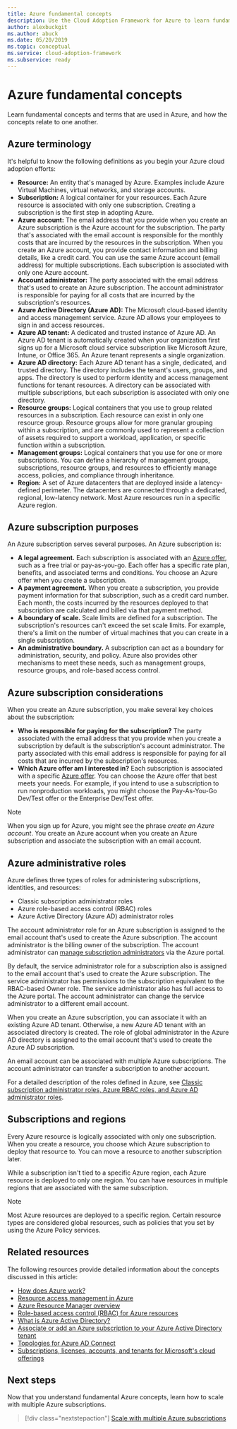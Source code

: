 ```yaml
---
title: Azure fundamental concepts
description: Use the Cloud Adoption Framework for Azure to learn fundamental concepts and terms used in Azure and how the concepts relate to one another.
author: alexbuckgit
ms.author: abuck
ms.date: 05/20/2019
ms.topic: conceptual
ms.service: cloud-adoption-framework
ms.subservice: ready
---
```


# Azure fundamental concepts

Learn fundamental concepts and terms that are used in Azure, and how the concepts relate to one another.

## Azure terminology

It's helpful to know the following definitions as you begin your Azure cloud adoption efforts:

- **Resource:** An entity that's managed by Azure. Examples include Azure Virtual Machines, virtual networks, and storage accounts.
- **Subscription:** A logical container for your resources. Each Azure resource is associated with only one subscription. Creating a subscription is the first step in adopting Azure.
- **Azure account:** The email address that you provide when you create an Azure subscription is the Azure account for the subscription. The party that's associated with the email account is responsible for the monthly costs that are incurred by the resources in the subscription. When you create an Azure account, you provide contact information and billing details, like a credit card. You can use the same Azure account (email address) for multiple subscriptions. Each subscription is associated with only one Azure account.
- **Account administrator:** The party associated with the email address that's used to create an Azure subscription. The account administrator is responsible for paying for all costs that are incurred by the subscription's resources.
- **Azure Active Directory (Azure AD):** The Microsoft cloud-based identity and access management service. Azure AD allows your employees to sign in and access resources.
- **Azure AD tenant:** A dedicated and trusted instance of Azure AD. An Azure AD tenant is automatically created when your organization first signs up for a Microsoft cloud service subscription like Microsoft Azure, Intune, or Office 365. An Azure tenant represents a single organization.
- **Azure AD directory:** Each Azure AD tenant has a single, dedicated, and trusted directory. The directory includes the tenant's users, groups, and apps. The directory is used to perform identity and access management functions for tenant resources. A directory can be associated with multiple subscriptions, but each subscription is associated with only one directory.
- **Resource groups:** Logical containers that you use to group related resources in a subscription. Each resource can exist in only one resource group. Resource groups allow for more granular grouping within a subscription, and are commonly used to represent a collection of assets required to support a workload, application, or specific function within a subscription.
- **Management groups:** Logical containers that you use for one or more subscriptions. You can define a hierarchy of management groups, subscriptions, resource groups, and resources to efficiently manage access, policies, and compliance through inheritance.
- **Region:** A set of Azure datacenters that are deployed inside a latency-defined perimeter. The datacenters are connected through a dedicated, regional, low-latency network. Most Azure resources run in a specific Azure region.

## Azure subscription purposes

An Azure subscription serves several purposes. An Azure subscription is:

- **A legal agreement.** Each subscription is associated with an [Azure offer](https://azure.microsoft.com/support/legal/offer-details), such as a free trial or pay-as-you-go. Each offer has a specific rate plan, benefits, and associated terms and conditions. You choose an Azure offer when you create a subscription.
- **A payment agreement.** When you create a subscription, you provide payment information for that subscription, such as a credit card number. Each month, the costs incurred by the resources deployed to that subscription are calculated and billed via that payment method.
- **A boundary of scale.** Scale limits are defined for a subscription. The subscription's resources can't exceed the set scale limits. For example, there's a limit on the number of virtual machines that you can create in a single subscription.
- **An administrative boundary.** A subscription can act as a boundary for administration, security, and policy. Azure also provides other mechanisms to meet these needs, such as management groups, resource groups, and role-based access control.

## Azure subscription considerations

When you create an Azure subscription, you make several key choices about the subscription:

- **Who is responsible for paying for the subscription?** The party associated with the email address that you provide when you create a subscription by default is the subscription's account administrator. The party associated with this email address is responsible for paying for all costs that are incurred by the subscription's resources.
- **Which Azure offer am I interested in?** Each subscription is associated with a specific [Azure offer](https://azure.microsoft.com/support/legal/offer-details). You can choose the Azure offer that best meets your needs. For example, if you intend to use a subscription to run nonproduction workloads, you might choose the Pay-As-You-Go Dev/Test offer or the Enterprise Dev/Test offer.

> [!NOTE]
> When you sign up for Azure, you might see the phrase _create an Azure account_. You create an Azure account when you create an Azure subscription and associate the subscription with an email account.

## Azure administrative roles

Azure defines three types of roles for administering subscriptions, identities, and resources:

- Classic subscription administrator roles
- Azure role-based access control (RBAC) roles
- Azure Active Directory (Azure AD) administrator roles

The account administrator role for an Azure subscription is assigned to the email account that's used to create the Azure subscription. The account administrator is the billing owner of the subscription. The account administrator can [manage subscription administrators](/azure/cost-management-billing/manage/add-change-subscription-administrator) via the Azure portal.

By default, the service administrator role for a subscription also is assigned to the email account that's used to create the Azure subscription. The service administrator has permissions to the subscription equivalent to the RBAC-based Owner role. The service administrator also has full access to the Azure portal. The account administrator can change the service administrator to a different email account.

When you create an Azure subscription, you can associate it with an existing Azure AD tenant. Otherwise, a new Azure AD tenant with an associated directory is created. The role of global administrator in the Azure AD directory is assigned to the email account that's used to create the Azure AD subscription.

An email account can be associated with multiple Azure subscriptions. The account administrator can transfer a subscription to another account.

For a detailed description of the roles defined in Azure, see [Classic subscription administrator roles, Azure RBAC roles, and Azure AD administrator roles](/azure/role-based-access-control/rbac-and-directory-admin-roles).

## Subscriptions and regions

Every Azure resource is logically associated with only one subscription. When you create a resource, you choose which Azure subscription to deploy that resource to. You can move a resource to another subscription later.

While a subscription isn't tied to a specific Azure region, each Azure resource is deployed to only one region. You can have resources in multiple regions that are associated with the same subscription.

> [!NOTE]
> Most Azure resources are deployed to a specific region. Certain resource types are considered global resources, such as policies that you set by using the Azure Policy services.

## Related resources

The following resources provide detailed information about the concepts discussed in this article:

- [How does Azure work?](../../get-started/what-is-azure.md)
- [Resource access management in Azure](../../govern/resource-consistency/resource-access-management.md)
- [Azure Resource Manager overview](/azure/azure-resource-manager/management/overview)
- [Role-based access control (RBAC) for Azure resources](/azure/role-based-access-control/overview)
- [What is Azure Active Directory?](/azure/active-directory/fundamentals/active-directory-whatis)
- [Associate or add an Azure subscription to your Azure Active Directory tenant](/azure/active-directory/fundamentals/active-directory-how-subscriptions-associated-directory)
- [Topologies for Azure AD Connect](/azure/active-directory/hybrid/plan-connect-topologies)
- [Subscriptions, licenses, accounts, and tenants for Microsoft's cloud offerings](/office365/enterprise/subscriptions-licenses-accounts-and-tenants-for-microsoft-cloud-offerings)

## Next steps

Now that you understand fundamental Azure concepts, learn how to scale with multiple Azure subscriptions.

> [!div class="nextstepaction"]
> [Scale with multiple Azure subscriptions](../azure-best-practices/scale-subscriptions.md)
